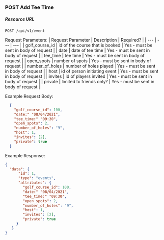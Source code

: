 ### POST Add Tee Time
##### Resource URL
```
POST /api/v1/event
```
Request Parameters:
| Request Parameter | Description | Required? |
| --- | --- | --- |
| golf_course_id | id of the course that is booked | Yes - must be sent in body of request |
| date | date of tee time | Yes - must be sent in body of request |
| tee_time | tee time | Yes - must be sent in body of request |
| open_spots | number of spots | Yes - must be sent in body of request |
| number_of_holes | number of holes played | Yes - must be sent in body of request |
| host | id of person initiating event | Yes - must be sent in body of request |
| invites | id of players invited | Yes - must be sent in body of request |
| private | limited to friends only? | Yes - must be sent in body of request |

Example Request Body:
```json
  {
    "golf_course_id": 100,
    "date:" "08/04/2021",
    "tee_time:" "09:30",
    "open_spots": 2,
    "number_of_holes": "9",
    "host": 1,
    "invites": [2],
    "private": true
  }
```

Example Response:    
```json
{
  "data": {
      "id": 1,
      "type": "events",
      "attributes": {
        "golf_course_id": 100,
        "date:" "08/04/2021",
        "tee_time:" "09:30",
        "open_spots": 2,
        "number_of_holes": "9",
        "host": 1,
        "invites": [2],
        "private": true
     }
   }
}
```
